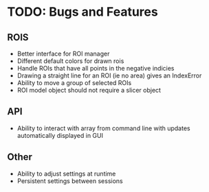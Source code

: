 # TODO: Bugs and Features

## ROIS
* Better interface for ROI manager
* Different default colors for drawn rois
* Handle ROIs that have all points in the negative indicies
* Drawing a straight line for an ROI (ie no area) gives an IndexError
* Ability to move a group of selected ROIs
* ROI model object should not require a slicer object

## API
* Ability to interact with array from command line with updates automatically displayed in GUI

## Other
* Ability to adjust settings at runtime
* Persistent settings between sessions
